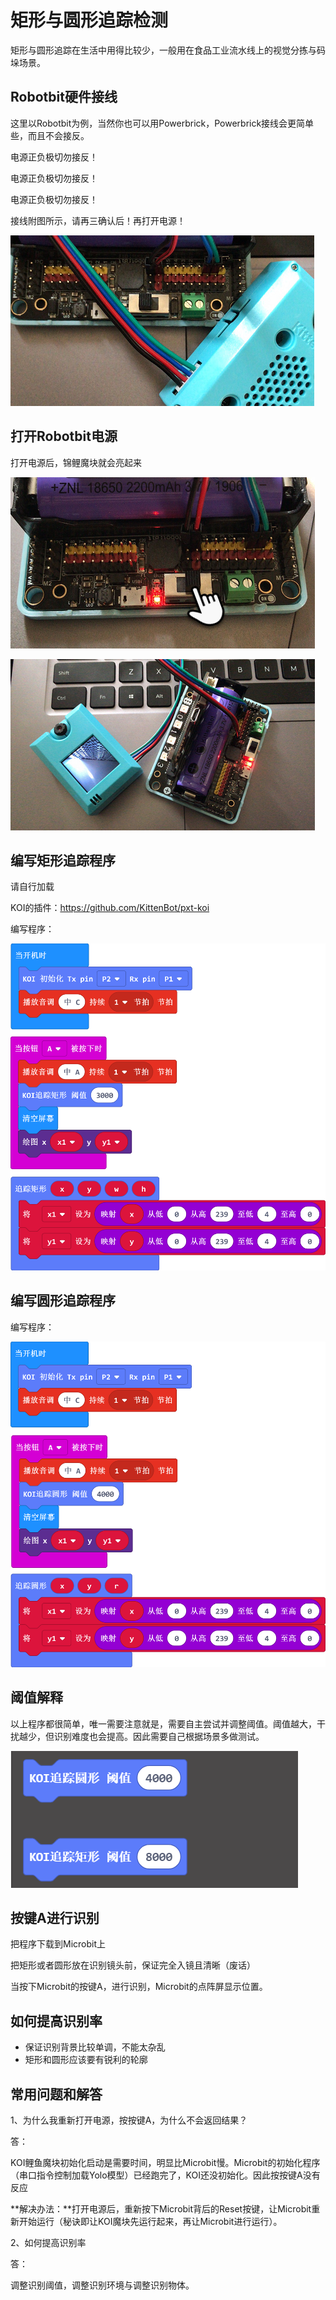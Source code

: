 # 矩形与圆形追踪检测

矩形与圆形追踪在生活中用得比较少，一般用在食品工业流水线上的视觉分拣与码垛场景。



## Robotbit硬件接线

这里以Robotbit为例，当然你也可以用Powerbrick，Powerbrick接线会更简单些，而且不会接反。

电源正负极切勿接反！

电源正负极切勿接反！

电源正负极切勿接反！



接线附图所示，请再三确认后！再打开电源！

![](KOI10/01.png)



## 打开Robotbit电源

打开电源后，锦鲤魔块就会亮起来

![](KOI10/02.png)

![](KOI10/03.png)



## 编写矩形追踪程序

请自行加载

KOI的插件：https://github.com/KittenBot/pxt-koi



编写程序：

![](KOI06/01.png)





## 编写圆形追踪程序

编写程序：

![](KOI06/02.png)



## 阈值解释

以上程序都很简单，唯一需要注意就是，需要自主尝试并调整阈值。阈值越大，干扰越少，但识别难度也会提高。因此需要自己根据场景多做测试。

![](KOI06/03.png)



## 按键A进行识别

把程序下载到Microbit上

把矩形或者圆形放在识别镜头前，保证完全入镜且清晰（废话）

当按下Microbit的按键A，进行识别，Microbit的点阵屏显示位置。



## 如何提高识别率

- 保证识别背景比较单调，不能太杂乱
- 矩形和圆形应该要有锐利的轮廓



## 常用问题和解答

1、为什么我重新打开电源，按按键A，为什么不会返回结果？

答：

KOI鲤鱼魔块初始化启动是需要时间，明显比Microbit慢。Microbit的初始化程序（串口指令控制加载Yolo模型）已经跑完了，KOI还没初始化。因此按按键A没有反应

**解决办法：**打开电源后，重新按下Microbit背后的Reset按键，让Microbit重新开始运行（秘诀即让KOI魔块先运行起来，再让Microbit进行运行）。



2、如何提高识别率

答：

调整识别阈值，调整识别环境与调整识别物体。